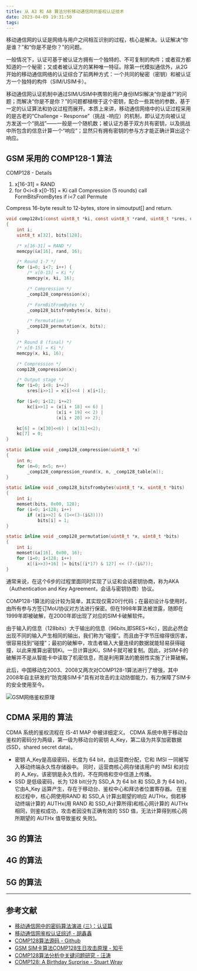 ```yaml
---
title: 从 A3 和 A8 算法分析移动通信网的鉴权认证技术
date: 2023-04-09 19:31:50
tags:
---
```


移动通信网的认证是网络与用户之间相互识别的过程，核心是解决。认证解决“你是谁？”和“你是不是你？”的问题。

一般情况下，认证可基于被认证方拥有一个独特的、不可复制的构件；或者双方都知道的一个秘密；又或者被认证方的某种唯一特征。除第一代模拟通信外，从2G开始的移动通信网络的认证综合了前两种方式：一个共同的秘密（密钥）和被认证方一个独特的构件（SIM/USIM卡）。

移动通信网认证机制中通过SIM/USIM中携带的用户身份IMSI解决“你是谁?”的问题；而解决“你是不是你？”的问题都植根于这个密钥，配合一些其他的参数，基于一定的认证算法和协议过程而展开。本质上来讲，移动通信网络中的认证过程采用的是古老的“Challenge - Response”（挑战 -响应）的机制，即认证方向被认证方发送一个“挑战”——一般是一个随机数；被认证方基于双方共有密钥，以及挑战中所包含的信息计算一个“响应”；显然只有拥有密钥的参与方才能正确计算出这个响应。

## GSM 采用的 COMP128-1 算法

COMP128 - Details

1. x[16-31] = RAND
2. for 0<i<8
     x[0-15] = Ki
     call Compression (5 rounds)
     call FormBitsFromBytes
     if i<7 call Permute

Compress 16-byte result to 12-bytes, store in simoutput[] and return.

``` c
void comp128v1(const uint8_t *ki, const uint8_t *rand, uint8_t *sres, uint8_t *kc)
{
    int i;
    uint8_t x[32], bits[128];

    /* x[16-31] = RAND */
    memcpy(&x[16], rand, 16);

    /* Round 1-7 */
    for (i=0; i<7; i++) {
        /* x[0-15] = Ki */
        memcpy(x, ki, 16);

        /* Compression */
        _comp128_compression(x);

        /* FormBitFromBytes */
        _comp128_bitsfrombytes(x, bits);

        /* Permutation */
        _comp128_permutation(x, bits);
    }

    /* Round 8 (final) */
    /* x[0-15] = Ki */
    memcpy(x, ki, 16);

    /* Compression */
    comp128_compression(x);

    /* Output stage */
    for (i=0; i<8; i+=2)
        sres[i>>1] = x[i]<<4 | x[i+1];

    for (i=0; i<12; i+=2)
        kc[i>>1] = (x[i + 18] << 6) |
                   (x[i + 19] << 2) |
                   (x[i + 20] >> 2);

    kc[6] = (x[30]<<6) | (x[31]<<2);
    kc[7] = 0;
}

static inline void _comp128_compression(uint8_t *x)
{
    int n;
    for (n=0; n<5; n++)
        _comp128_compression_round(x, n, _comp128_table[n]);
}

static inline void _comp128_bitsfrombytes(uint8_t *x, uint8_t *bits)
{
    int i;
    memset(bits, 0x00, 128);
    for (i=0; i<128; i++)
        if (x[i>>2] & (1<<(3-(i&3))))
            bits[i] = 1;
}

static inline void _comp128_permutation(uint8_t *x, uint8_t *bits)
{
    int i;
    memset(&x[16], 0x00, 16);
    for (i=0; i<128; i++)
        x[(i>>3)+16] |= bits[(i*17) & 127] << (7-(i&7));
}
```

通常来说，在这个6步的过程里面同时实现了认证和会话密钥协商，称为AKA（Authentication and Key Agreement，会话与密钥协商）协议。

COMP128-1算法的设计较为简单，其实现仅需20行代码；在最初设计与使用时，由所有参与方签订MoU协议对方法进行保密。但在1998年算法被泄露，随即在1999年即被破解，在2000年即出现了对应的SIM卡破解软件。

由于输入的信息（128bits）大于输出的信息（96bits,即SRES+Kc），因此必然会出现不同的输入产生相同的输出，我们称为“碰撞”。而且由于字节压缩得很厉害，很容易找到“碰撞”；最初的破解中，攻击者输入大量连续的数据就能轻易获得碰撞，以此来推算出密钥Ki。一旦计算出Ki，SIM卡就可被复制。因此，对SIM卡的破解并不是从智能卡中读取了机密信息，而是利用算法的脆弱性实施了计算破解。

此后，中国移动在2003、2008又两次对COMP128-1算法进行了增强，其中2008年自主研发的“防克隆SIM卡”具有对攻击的主动防御能力，有力保障了SIM卡的安全使用至今。

![GSM网络鉴权原理](GSM.jpg)

## CDMA 采用的 算法

CDMA 系统的鉴权流程在 IS-41 MAP 中被详细定义。
CDMA 系统中用于移动台鉴权的密码分为两级，第一级为移动台的密钥 A_Key，第二级为共享加密数据(SSD，shared secret data)。

- 密钥 A_Key是高级密码，长度为 64 bit，由运营商分配，它和 IMSI 一同被写入移动终端永久性存储器中。
    同时，运营商核心网存储该用户的 IMSI 和对应的 A_Key。该密钥是永久性的，不在网络和空中信道上传播。
- SSD 是低级密码，长为 128 bit(分为 SSD_A 为 64 bit 和 SSD_B 为 64 bit)，它由A_Key 运算产生，存在于移动台、鉴权中心和拜访者位置寄存器。
    在鉴权过程中，核心网使用RAND 和 SSD_A 计算出期望的响应 AUTHx，倘若移动终端计算的 AUTHx(用 RAND 和 SSD_A计算所得)和核心网计算的 AUTHx 相同，则鉴权成功，攻击者因没有正确有效的 SSD 值，无法计算得到核心网所期望的 AUTHx 值导致鉴权 失败]。

## 3G 的算法

## 4G 的算法

## 5G 的算法

---

## 参考文献

- [移动通信网中的密码算法演进 (三)：认证篇](https://www.secrss.com/articles/36564)
- [移动通信网鉴权认证综述 - 胡鑫鑫](移动通信网鉴权认证综述_胡鑫鑫.pdf)
- [COMP128算法源码 - Github](https://github.com/osmocom/libosmocore/blob/master/src/gsm/comp128.c)
- [GSM SIM卡算法COMP128生日攻击原理 - 知乎](https://zhuanlan.zhihu.com/p/528866024)
- [COMP128算法分析中关键问题研究 - 汪涛](chinois.pdf)
- [COMP128: A Birthday Surprise - Stuart Wray](comp128-a-birthday-surprise-rev.pdf)

